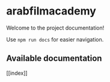 # arabfilmacademy

Welcome to the project documentation!

Use `npm run docs` for easier navigation.

## Available documentation

[[index]]

